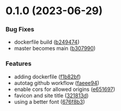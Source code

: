 # 0.1.0 (2023-06-29)


### Bug Fixes

* dockerfile build ([b249474](https://github.com/dotmethodme/storywise/commit/b249474fb33243c4426089605921901073b01938))
* master becomes main ([b307990](https://github.com/dotmethodme/storywise/commit/b3079904b753ef056c7695172944bdcd83edddb7))


### Features

* adding dockerfile ([f1b82bf](https://github.com/dotmethodme/storywise/commit/f1b82bf440955b5d933be6d2a9119f770945a158))
* autotag github workflow ([faeee94](https://github.com/dotmethodme/storywise/commit/faeee94aa8e923a81ce31487524f98ad46fe94db))
* enable cors for allowed origins ([e651697](https://github.com/dotmethodme/storywise/commit/e651697473175ef8b7f5e4578988bbd0e1d1c8d9))
* favicon and site title ([321813d](https://github.com/dotmethodme/storywise/commit/321813d48076afd2785c29892973124a9d0331a0))
* using a better font ([676f8b3](https://github.com/dotmethodme/storywise/commit/676f8b3c1ebecbbbb6d4df102a287fab4ac6eec9))



